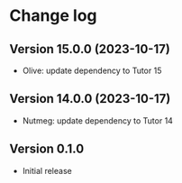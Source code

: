 # Change log

## Version 15.0.0 (2023-10-17)
- Olive: update dependency to Tutor 15

## Version 14.0.0 (2023-10-17)
- Nutmeg: update dependency to Tutor 14

## Version 0.1.0
- Initial release
